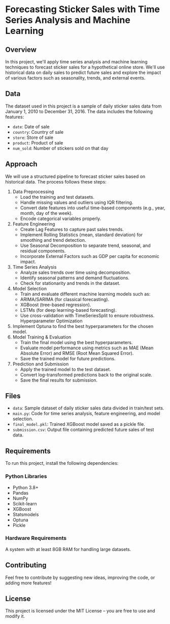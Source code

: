 # Forecasting Sticker Sales with Time Series Analysis and Machine Learning

## Overview

In this project, we'll apply time series analysis and machine learning techniques to forecast sticker sales for a hypothetical online store. We'll use historical data on daily sales to predict future sales and explore the impact of various factors such as seasonality, trends, and external events.

## Data

The dataset used in this project is a sample of daily sticker sales data from January 1, 2010 to December 31, 2016. The data includes the following features:

* `date`: Date of sale
* `country`: Country of sale
* `store`: Store of sale
* `product`: Product of sale
* `num_sold`: Number of stickers sold on that day

## Approach

We will use a structured pipeline to forecast sticker sales based on historical data. The process follows these steps:

1. Data Preprocessing 
    * Load the training and test datasets. 
    * Handle missing values and outliers using IQR filtering. 
    * Convert date features into useful time-based components (e.g., year, month, day of the week). 
    * Encode categorical variables properly.
2. Feature Engineering 
   * Create Lag Features to capture past sales trends. 
   * Implement Rolling Statistics (mean, standard deviation) for smoothing and trend detection. 
   * Use Seasonal Decomposition to separate trend, seasonal, and residual components. 
   * Incorporate External Factors such as GDP per capita for economic impact.
3. Time Series Analysis
   * Analyze sales trends over time using decomposition. 
   * Identify seasonal patterns and demand fluctuations. 
   * Check for stationarity and trends in the dataset. 
4. Model Selection 
   * Train and evaluate different machine learning models such as:
   * ARIMA/SARIMA (for classical forecasting). 
   * XGBoost (tree-based regression). 
   * LSTMs (for deep learning-based forecasting). 
   * Use cross-validation with TimeSeriesSplit to ensure robustness.
   Hyperparameter Optimization 
5. Implement Optuna to find the best hyperparameters for the chosen model.
6. Model Training & Evaluation 
   * Train the final model using the best hyperparameters. 
   * Evaluate model performance using metrics such as MAE (Mean Absolute Error) and RMSE (Root Mean Squared Error). 
   * Save the trained model for future predictions. 
7. Prediction and Submission 
   * Apply the trained model to the test dataset. 
   * Convert log-transformed predictions back to the original scale. 
   * Save the final results for submission.

## Files

* `data`: Sample dataset of daily sticker sales data divided in train/test sets.
* `main.py`: Code for time series analysis, feature engineering, and model selection.
* `final_model.pkl`: Trained XGBoost model saved as a pickle file.
* `submission.csv`: Output file containing predicted future sales of test data.

## Requirements

To run this project, install the following dependencies:

### Python Libraries

* Python 3.8+
* Pandas
* NumPy
* Scikit-learn
* XGBoost
* Statsmodels
* Optuna
* Pickle

### Hardware Requirements

A system with at least 8GB RAM for handling large datasets.

## Contributing

Feel free to contribute by suggesting new ideas, improving the code, or adding more features!

## License

This project is licensed under the MIT License – you are free to use and modify it.